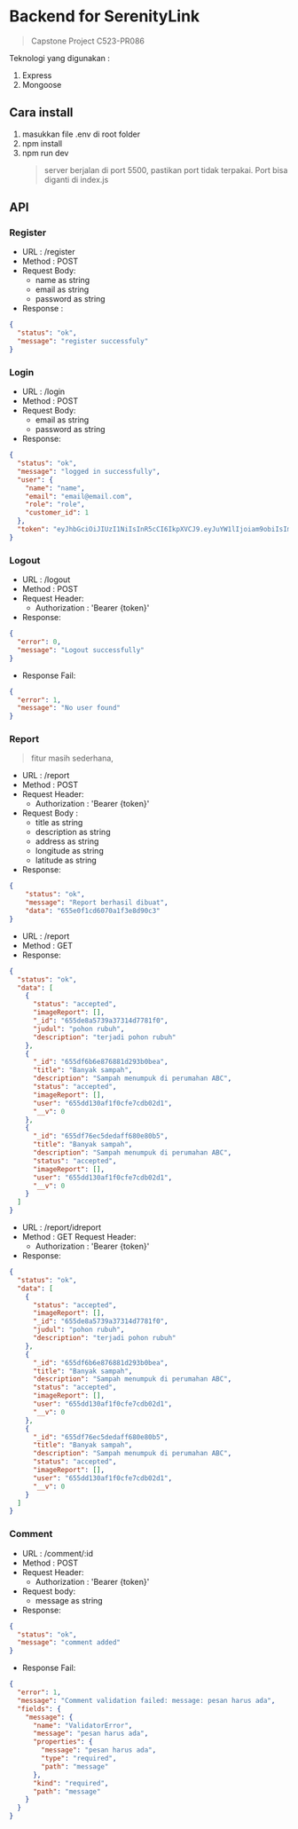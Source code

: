 # Backend for SerenityLink

> Capstone Project C523-PR086

Teknologi yang digunakan :

1. Express
2. Mongoose

## Cara install

1. masukkan file .env di root folder
2. npm install
3. npm run dev
   > server berjalan di port 5500, pastikan port tidak terpakai. Port bisa diganti di index.js

## API

### Register

- URL : /register
- Method : POST
- Request Body:
  - name as string
  - email as string
  - password as string
- Response :

```json
{
  "status": "ok",
  "message": "register successfuly"
}
```

### Login

- URL : /login
- Method : POST
- Request Body:
  - email as string
  - password as string
- Response:

```json
{
  "status": "ok",
  "message": "logged in successfully",
  "user": {
    "name": "name",
    "email": "email@email.com",
    "role": "role",
    "customer_id": 1
  },
  "token": "eyJhbGciOiJIUzI1NiIsInR5cCI6IkpXVCJ9.eyJuYW1lIjoiam9obiIsImVtYWlsIjoiam9obmRvZUBnbWFpbC5jb20iLCJyb2xlIjoidXNlciIsImN1c3RvbWVyX2lkIjozLCJpYXQiOjE3MDA2MzQxNDR9.sgoDeu8lNRm_SfoXbb7MkpMEn4ghG0g4Le0GFyN2bn8"
}
```

### Logout

- URL : /logout
- Method : POST
- Request Header:
  - Authorization : 'Bearer {token}'
- Response:

```json
{
  "error": 0,
  "message": "Logout successfully"
}
```

- Response Fail:

```json
{
  "error": 1,
  "message": "No user found"
}
```

### Report
> fitur masih sederhana, 

- URL : /report
- Method : POST
- Request Header:
  - Authorization : 'Bearer {token}'
- Request Body  :
  - title as string
  - description as string
  - address as string
  - longitude as string
  - latitude as string
- Response:

```json
{
    "status": "ok",
    "message": "Report berhasil dibuat",
    "data": "655e0f1cd6070a1f3e8d90c3"
}
```

- URL : /report
- Method : GET
- Response:

```json
{
  "status": "ok",
  "data": [
    {
      "status": "accepted",
      "imageReport": [],
      "_id": "655de8a5739a37314d7781f0",
      "judul": "pohon rubuh",
      "description": "terjadi pohon rubuh"
    },
    {
      "_id": "655df6b6e876881d293b0bea",
      "title": "Banyak sampah",
      "description": "Sampah menumpuk di perumahan ABC",
      "status": "accepted",
      "imageReport": [],
      "user": "655dd130af1f0cfe7cdb02d1",
      "__v": 0
    },
    {
      "_id": "655df76ec5dedaff680e80b5",
      "title": "Banyak sampah",
      "description": "Sampah menumpuk di perumahan ABC",
      "status": "accepted",
      "imageReport": [],
      "user": "655dd130af1f0cfe7cdb02d1",
      "__v": 0
    }
  ]
}
```

- URL : /report/idreport
- Method : GET
Request Header:
  - Authorization : 'Bearer {token}'
- Response:

```json
{
  "status": "ok",
  "data": [
    {
      "status": "accepted",
      "imageReport": [],
      "_id": "655de8a5739a37314d7781f0",
      "judul": "pohon rubuh",
      "description": "terjadi pohon rubuh"
    },
    {
      "_id": "655df6b6e876881d293b0bea",
      "title": "Banyak sampah",
      "description": "Sampah menumpuk di perumahan ABC",
      "status": "accepted",
      "imageReport": [],
      "user": "655dd130af1f0cfe7cdb02d1",
      "__v": 0
    },
    {
      "_id": "655df76ec5dedaff680e80b5",
      "title": "Banyak sampah",
      "description": "Sampah menumpuk di perumahan ABC",
      "status": "accepted",
      "imageReport": [],
      "user": "655dd130af1f0cfe7cdb02d1",
      "__v": 0
    }
  ]
}
```

### Comment

- URL : /comment/:id
- Method : POST
- Request Header:
  - Authorization : 'Bearer {token}'
- Request body:
  - message as string
- Response:

```json
{
  "status": "ok",
  "message": "comment added"
}
```

- Response Fail:

```json
{
  "error": 1,
  "message": "Comment validation failed: message: pesan harus ada",
  "fields": {
    "message": {
      "name": "ValidatorError",
      "message": "pesan harus ada",
      "properties": {
        "message": "pesan harus ada",
        "type": "required",
        "path": "message"
      },
      "kind": "required",
      "path": "message"
    }
  }
}
```
